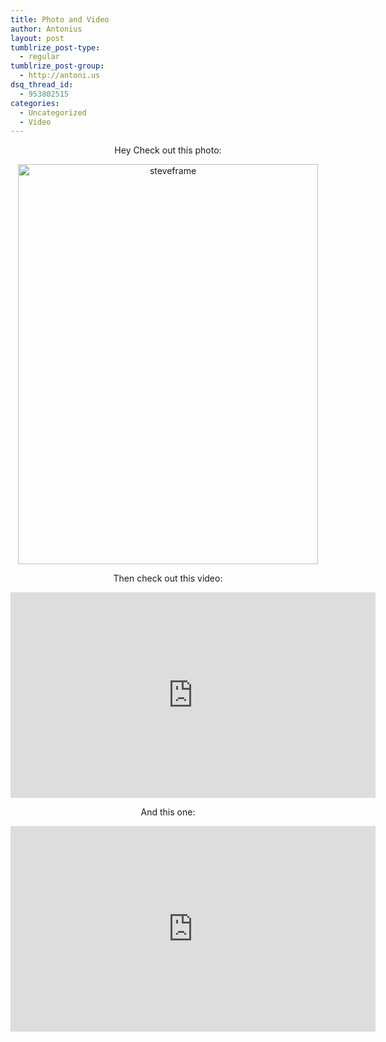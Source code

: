 ```yaml
---
title: Photo and Video
author: Antonius
layout: post
tumblrize_post-type:
  - regular
tumblrize_post-group:
  - http://antoni.us
dsq_thread_id:
  - 953802515
categories:
  - Uncategorized
  - Video
---
```

<p style="text-align: center;">
  Hey Check out this photo:</p>
<p style="text-align: center;">
<a href="http://www.flickr.com/photos/31090466@N08/7897383054/"><img src="http://farm9.staticflickr.com/8439/7897383054_e02f810eb0_z.jpg" alt="steveframe" width="480" height="640" /></a></p>
<p style="text-align: center;">
  Then check out this video:</p>
<p style="text-align: center;">
<iframe src="http://player.vimeo.com/video/47875656" width="584" height="329" frameborder="0" webkitAllowFullScreen mozallowfullscreen allowFullScreen></iframe></p>
<p style="text-align: center;">
  And this one:</p>
<p style="text-align: center;">
<iframe width="584" height="329" src="http://www.youtube.com/embed/NRDXohpWAIo?feature=oembed" frameborder="0" allowfullscreen></iframe></p>
